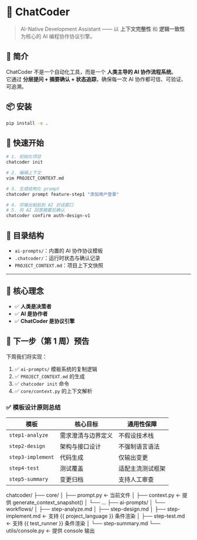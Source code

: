 # 🤖 ChatCoder

> AI-Native Development Assistant —— 以 **上下文完整性** 和 **逻辑一致性** 为核心的 AI 编程协作协议引擎。

## 🚀 简介

ChatCoder 不是一个自动化工具，而是一个 **人类主导的 AI 协作流程系统**。  
它通过 **分层提问 + 摘要确认 + 状态追踪**，确保每一次 AI 协作都可信、可验证、可追溯。

## 📦 安装

```bash
pip install -e .
```

## 🧰 快速开始

```bash
# 1. 初始化项目
chatcoder init

# 2. 编辑上下文
vim PROJECT_CONTEXT.md

# 3. 生成结构化 prompt
chatcoder prompt feature-step1 "添加用户登录"

# 4. 将输出粘贴到 AI 对话窗口
# 5. 将 AI 回答摘要后确认
chatcoder confirm auth-design-v1
```

## 📂 目录结构

- `ai-prompts/`：内置的 AI 协作协议模板
- `.chatcoder/`：运行时状态与确认记录
- `PROJECT_CONTEXT.md`：项目上下文快照

---

## 🎯 核心理念

- ✅ **人类是决策者**
- ✅ **AI 是协作者**
- ✅ **ChatCoder 是协议引擎**



## 🚀 下一步（第 1 周）预告

下周我们将实现：

1. ✅ `ai-prompts/` 模板系统的复制逻辑
2. ✅ `PROJECT_CONTEXT.md` 的生成
3. ✅ `chatcoder init` 命令
4. ✅ `core/context.py` 的上下文解析


### ✅ 模板设计原则总结

| 模板 | 核心目标 | 通用性保障 |
|------|----------|-----------|
| `step1-analyze` | 需求澄清与边界定义 | 不假设技术栈 |
| `step2-design` | 架构与接口设计 | 不强制语言语法 |
| `step3-implement` | 代码生成 | 仅输出变更 |
| `step4-test` | 测试覆盖 | 适配主流测试框架 |
| `step5-summary` | 变更归档 | 支持人工审查 |

chatcoder/
├── core/
│   ├── prompt.py          ← 当前文件
│   ├── context.py         ← 提供 generate_context_snapshot()
│   └── ...
├── ai-prompts/
│   └── workflows/
│       ├── step-analyze.md
│       ├── step-design.md
│       ├── step-implement.md  ← 支持 {{ project_language }} 条件渲染
│       ├── step-test.md       ← 支持 {{ test_runner }} 条件渲染
│       └── step-summary.md
└── utils/console.py       ← 提供 console 输出
